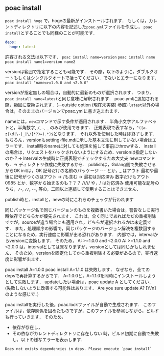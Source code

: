## poac install

`poac install hoge` で，hogeの最新がインストールされます．
もしくは，カレントディレクトリに以下の内容を記述した`poac.yml`ファイルを作成し，
`poac install`とすることでも同様のことが可能です．
```yaml
deps:
  hoge: latest
```

許容される文法は以下です．
`poac install name=version`
`poac install name`
`poac install name1=version name2`

versionは範囲で指定することも可能です．
その際，以下のように，ダブルクオートもしくはシングルクオートで括ってください．でないとエラーになります．
`poac install "name=>=1.0.0 and <2.0.0"`

versionが指定無しの場合は，自動的に最新のものが選択されます．
つまり，`poac install name=latest`と同じ意味に解釈されます．
poac.ymlに追加される際，範囲に変換されます．(--outside option (現在未実装) 参照)
`latest`以外の場合は，そのままのバージョンでpoac.ymlに書き込まれます．

nameには，`new`コマンドで示す条件が適用されます．
半角小文字アルファベットと，半角数字, `/`, `-`, `_` のみが使用できます．
正規表現で表すなら，`^([a-z|\d|\-|_|\/]*?)=(.*)$`となります．
それ以外を使用した時は即終了します．
もちろん，versionもsetting-file.mdに示した基本文法に則していない場合はエラーです．
install時のnameに対しても処理を施して事前にthrowする．
installの場合は，リクエストをハックされないようにするため．versionは指定しないのか？-> Intervalの生成時に正規表現でチェックするため大丈夫
newコマンドも．→ ディレクトリ作成に失敗するから．
publishは，Golang側で失敗させるからOK
initは，OK
記号だけの名前のパッケージ --- とか，_ はアウト
最初や最後に記号がつくのはアウト -> /も含む -> 最初は対応済み
数字だけもアウト 0985 とか．数字から始まるのも？？？
///// や，/ は対応済み
使用可能な記号のうち，`/-`, `//`, `--`, 等の，二回以上連続して使用することはできません．

publish時と，installと，newの時にこれらのチェックが行われます


同じパッケージ名で同じバージョンのものを複数書いた場合は，警告なしに実行時依存でどちらかが優先されます．
これは，全く同じであればただの重複削除ですが，sourceが違う場合にも適用され，どちらが選択されるかは未定義です．
また，処理順序の影響で，同じパッケージのバージョン解決を複数回することになるため，実行速度に影響が出る恐れがあります．
内部では，intervalからversionに変換します．
そのため，
A: >=1.0.0 and <2.0.0
A: >=1.1.0 and <2.0.0
は，intervalとしては異なりますが，versionとしては同じかもしれません．
そのため，versionを固定化してから重複削除する必要があるので，実行速度に影響が出ます．

poac install A=1.0.0
poac install A=1.1.0
は失敗します．
なぜなら，全てのdepsで再計算するからです．
A=1.0.0と，A=1.1.0を同時にインストールしようとして失敗します．
updateしたい場合は，poac update A としてください．
(失敗しないように改善する可能性はあります．
Are you sure update A? [Y/n]
のような感じで．)

poac installを実行した後，poac.lockファイルが自動で生成されます．
このファイルは，依存関係を固めたものですが，このファイルを参照しながら，ビルドも行っていきます．
そのため，
* 依存が存在し，
* その依存がカレントディレクトリに存在しない
時，ビルド初期に自動で失敗し，以下の様なエラーを表示します．
```
Does not exists dependencies in deps. Please execute `poac install`
```
